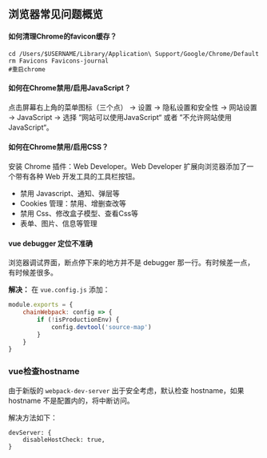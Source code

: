 ## 浏览器常见问题概览

#### 如何清理Chrome的favicon缓存？

```shell
cd /Users/$USERNAME/Library/Application\ Support/Google/Chrome/Default
rm Favicons Favicons-journal
#重启chrome
```

#### 如何在Chrome禁用/启用JavaScript？

点击屏幕右上角的菜单图标（三个点） -> 设置 -> 隐私设置和安全性 -> 网站设置 -> JavaScript -> 选择 ”网站可以使用JavaScript“ 或者 ”不允许网站使用JavaScript“。

#### 如何在Chrome禁用/启用CSS？

安装 Chrome 插件：Web Developer。Web Developer 扩展向浏览器添加了一个带有各种 Web 开发工具的工具栏按钮。

* 禁用 Javascript、通知、弹层等
* Cookies 管理：禁用、增删查改等
* 禁用 Css、修改盒子模型、查看Css等
* 表单、图片、信息等管理

#### vue debugger 定位不准确

浏览器调试界面，断点停下来的地方并不是 debugger 那一行。有时候差一点，有时候差很多。

**解决：** 在 `vue.config.js` 添加：

```js
module.exports = {
    chainWebpack: config => {
        if (!isProductionEnv) {
            config.devtool('source-map')
        }
    }
}
```

### vue检查hostname

由于新版的 `webpack-dev-server` 出于安全考虑，默认检查 hostname，如果 hostname 不是配置内的，将中断访问。

解决方法如下：

```shell
devServer: {
	disableHostCheck: true,
}
```
